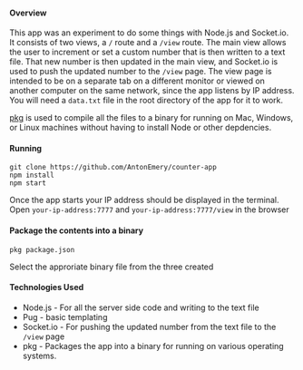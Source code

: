 #### Overview
  This app was an experiment to do some things with Node.js and Socket.io.  It consists of two views, a `/` route and a `/view` route. The main view allows the user to increment or set a custom number that is then written to a text file. That new number is then updated in the main view, and Socket.io is used to push the updated number to the `/view` page.  The view page is intended to be on a separate tab on a different monitor or viewed on another computer on the same network, since the app listens by IP address.  You will need a `data.txt` file in the root directory of the app for it to work.

  [pkg](https://www.npmjs.com/package/pkg) is used to compile all the files to a binary for running on Mac, Windows, or Linux machines without having to install Node or other depdencies.

#### Running
  ````
  git clone https://github.com/AntonEmery/counter-app
  npm install
  npm start
  ````
  Once the app starts your IP address should be displayed in the terminal. Open `your-ip-address:7777` and `your-ip-address:7777/view` in the browser


#### Package the contents into a binary
  ````
  pkg package.json
  ````
  Select the approriate binary file from the three created

#### Technologies Used
  - Node.js - For all the server side code and writing to the text file
  - Pug - basic templating
  - Socket.io - For pushing the updated number from the text file to the `/view` page
  - pkg - Packages the app into a binary for running on various operating systems.


